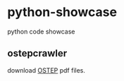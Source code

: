 # python-showcase
python code showcase

## ostepcrawler
download [OSTEP](http://pages.cs.wisc.edu/~remzi/OSTEP/Chinese) pdf files.
